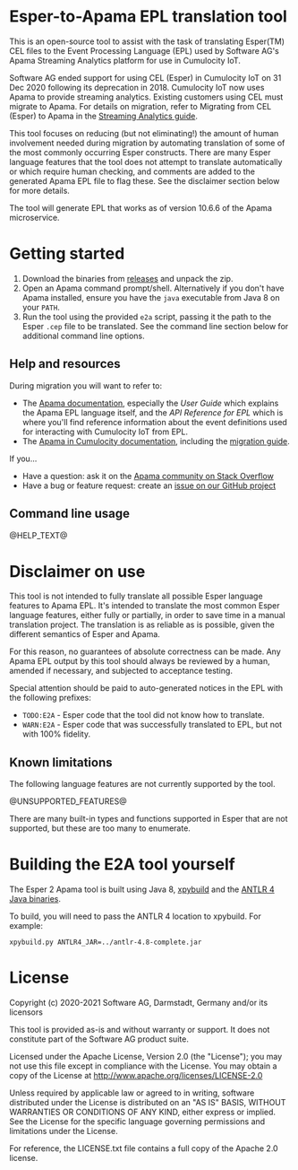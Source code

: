 # Esper-to-Apama EPL translation tool

This is an open-source tool to assist with the task of translating Esper(TM) CEL 
files to the Event Processing Language (EPL) used by Software AG's Apama 
Streaming Analytics platform for use in Cumulocity IoT. 

Software AG ended support for using CEL (Esper) in Cumulocity IoT on 
31 Dec 2020 following its deprecation in 2018. Cumulocity IoT now uses Apama to 
provide streaming analytics. Existing customers using CEL must migrate to 
Apama. For details on migration, refer to Migrating from CEL (Esper) to Apama 
in the [Streaming Analytics guide](https://cumulocity.com/guides/apama/overview-analytics/#migrate-from-esper).

This tool focuses on reducing (but not eliminating!) the amount of human 
involvement needed during migration by automating translation of some of the 
most commonly occurring Esper constructs. There are many Esper language 
features that the tool does not attempt to translate automatically or which 
require human checking, and comments are added to the generated Apama EPL file 
to flag these. See the disclaimer section below for more details. 

The tool will generate EPL that works as of version 10.6.6 of the Apama microservice.

# Getting started

1. Download the binaries from [releases](https://github.com/SoftwareAG/apama-streaming-analytics-esper2apama/releases) 
   and unpack the zip.
2. Open an Apama command prompt/shell. Alternatively if you don't have Apama 
   installed, ensure you have the `java` executable from Java 8 on your `PATH`. 
3. Run the tool using the provided `e2a` script, passing it the path to the 
   Esper `.cep` file to be translated. See the command line section below for additional command line options. 

## Help and resources
During migration you will want to refer to:
- The [Apama documentation](http://www.apamacommunity.com/docs), especially 
  the *User Guide* which explains the Apama EPL language itself, and 
  the *API Reference for EPL* which is where you'll find reference information 
  about the event definitions used for interacting with Cumulocity IoT from EPL. 
- The [Apama in Cumulocity documentation](https://cumulocity.com/guides/apama/overview-analytics/), 
  including the [migration guide](https://cumulocity.com/guides/apama/overview-analytics/#migrate-from-esper).

If you...
- Have a question: ask it on the [Apama community on Stack Overflow](https://stackoverflow.com/questions/ask?tags=apama)
- Have a bug or feature request: create an [issue on our GitHub project](https://github.com/SoftwareAG/apama-streaming-analytics-esper2apama/issues)

## Command line usage
@HELP_TEXT@

# Disclaimer on use
This tool is not intended to fully translate all possible Esper language
features to Apama EPL. It's intended to translate the most common Esper language
features, either fully or partially, in order to save time in a manual
translation project. The translation is as reliable as is possible, given the
different semantics of Esper and Apama.

For this reason, no guarantees of absolute correctness can be made. Any Apama
EPL output by this tool should always be reviewed by a human, amended if
necessary, and subjected to acceptance testing.

Special attention should be paid to auto-generated notices in the EPL with the 
following prefixes:
* `TODO:E2A` - Esper code that the tool did not know how to translate.
* `WARN:E2A` - Esper code that was successfully translated to EPL, but not with 100% fidelity.

## Known limitations
The following language features are not currently supported by the tool.

@UNSUPPORTED_FEATURES@

There are many built-in types and functions supported in Esper that are not
supported, but these are too many to enumerate.

# Building the E2A tool yourself
The Esper 2 Apama tool is built using Java 8, [xpybuild](https://github.com/xpybuild/xpybuild) 
and the [ANTLR 4 Java binaries](https://www.antlr.org/download.html).

To build, you will need to pass the ANTLR 4 location to xpybuild. For example:
```
xpybuild.py ANTLR4_JAR=../antlr-4.8-complete.jar
```

# License

Copyright (c) 2020-2021 Software AG, Darmstadt, Germany and/or its licensors

This tool is provided as-is and without warranty or support. It does not 
constitute part of the Software AG product suite. 

Licensed under the Apache License, Version 2.0 (the "License"); you may not use 
this file except in compliance with the License. You may obtain a copy of the 
License at http://www.apache.org/licenses/LICENSE-2.0

Unless required by applicable law or agreed to in writing, software distributed 
under the License is distributed on an "AS IS" BASIS, WITHOUT WARRANTIES OR 
CONDITIONS OF ANY KIND, either express or implied. 
See the License for the specific language governing permissions and limitations 
under the License.

For reference, the LICENSE.txt file contains a full copy of the Apache 2.0 
license. 
